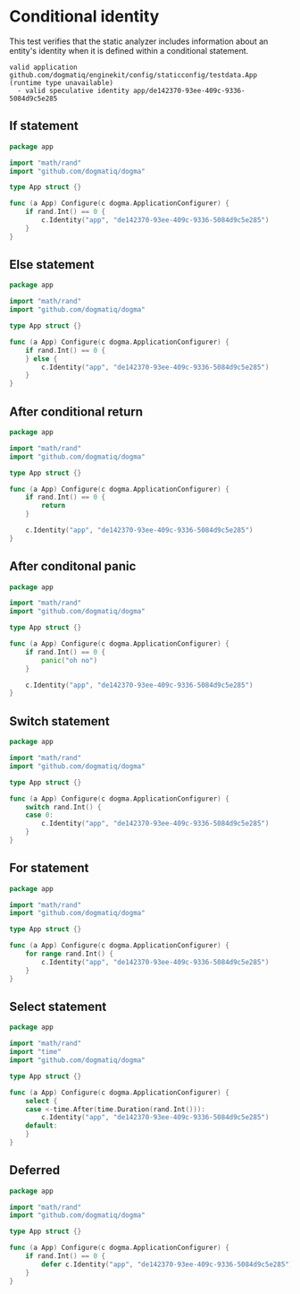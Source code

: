 # Conditional identity

This test verifies that the static analyzer includes information about an
entity's identity when it is defined within a conditional statement.

```au:output
valid application github.com/dogmatiq/enginekit/config/staticconfig/testdata.App (runtime type unavailable)
  - valid speculative identity app/de142370-93ee-409c-9336-5084d9c5e285
```

## If statement

```go au:input
package app

import "math/rand"
import "github.com/dogmatiq/dogma"

type App struct {}

func (a App) Configure(c dogma.ApplicationConfigurer) {
	if rand.Int() == 0 {
		c.Identity("app", "de142370-93ee-409c-9336-5084d9c5e285")
	}
}
```

## Else statement

```go au:input
package app

import "math/rand"
import "github.com/dogmatiq/dogma"

type App struct {}

func (a App) Configure(c dogma.ApplicationConfigurer) {
	if rand.Int() == 0 {
	} else {
		c.Identity("app", "de142370-93ee-409c-9336-5084d9c5e285")
	}
}
```

## After conditional return

```go au:input
package app

import "math/rand"
import "github.com/dogmatiq/dogma"

type App struct {}

func (a App) Configure(c dogma.ApplicationConfigurer) {
	if rand.Int() == 0 {
		return
	}

	c.Identity("app", "de142370-93ee-409c-9336-5084d9c5e285")
}
```

## After conditonal panic

```go au:input
package app

import "math/rand"
import "github.com/dogmatiq/dogma"

type App struct {}

func (a App) Configure(c dogma.ApplicationConfigurer) {
	if rand.Int() == 0 {
		panic("oh no")
	}

	c.Identity("app", "de142370-93ee-409c-9336-5084d9c5e285")
}
```

## Switch statement

```go au:input
package app

import "math/rand"
import "github.com/dogmatiq/dogma"

type App struct {}

func (a App) Configure(c dogma.ApplicationConfigurer) {
	switch rand.Int() {
	case 0:
		c.Identity("app", "de142370-93ee-409c-9336-5084d9c5e285")
	}
}
```

## For statement

```go au:input
package app

import "math/rand"
import "github.com/dogmatiq/dogma"

type App struct {}

func (a App) Configure(c dogma.ApplicationConfigurer) {
	for range rand.Int() {
		c.Identity("app", "de142370-93ee-409c-9336-5084d9c5e285")
	}
}
```

## Select statement

```go au:input
package app

import "math/rand"
import "time"
import "github.com/dogmatiq/dogma"

type App struct {}

func (a App) Configure(c dogma.ApplicationConfigurer) {
	select {
	case <-time.After(time.Duration(rand.Int())):
		c.Identity("app", "de142370-93ee-409c-9336-5084d9c5e285")
	default:
	}
}
```

## Deferred

```go au:input
package app

import "math/rand"
import "github.com/dogmatiq/dogma"

type App struct {}

func (a App) Configure(c dogma.ApplicationConfigurer) {
	if rand.Int() == 0 {
		defer c.Identity("app", "de142370-93ee-409c-9336-5084d9c5e285")
	}
}
```
